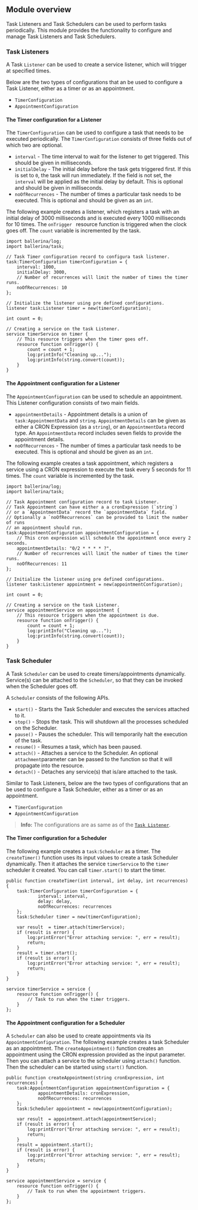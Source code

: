 ## Module overview

Task Listeners and Task Schedulers can be used to perform tasks periodically. This module provides the functionality to configure and manage Task Listeners and Task Schedulers.

### Task Listeners

A Task `Listener` can be used to create a service listener, which will trigger at specified times.

Below are the two types of configurations that an be used to configure a Task Listener, either as a timer or as an appointment.

- `TimerConfiguration`
- `AppointmentConfiguration`

#### The Timer configuration for a Listener 

The `TimerConfiguration` can be used to configure a task that needs to be executed periodically. The `TimerConfiguration` consists of three fields out of which two are optional.

- `interval` - The time interval to wait for the listener to get triggered. This should be given in milliseconds.
- `initialDelay` - The initial delay before the task gets triggered first. If this is set to `0`, the task will run immediately. If the field is not set, the `interval` will be applied as the initial delay by default. This is optional and should be given in milliseconds.
- `noOfRecurrences` - The number of times a particular task needs to be executed. This is optional and should be given as an `int`.

The following example creates a listener, which registers a task with an initial delay of 3000 milliseconds and is executed every 1000 milliseconds for 10 times. The `onTrigger ` resource function is triggered when the clock goes off. The `count` variable is incremented by the task.

```ballerina
import ballerina/log;
import ballerina/task;

// Task Timer configuration record to configura task listener.
task:TimerConfiguration timerConfiguration = {
    interval: 1000,
    initialDelay: 3000,
    // Number of recurrences will limit the number of times the timer runs.
    noOfRecurrences: 10
};

// Initialize the listener using pre defined configurations.
listener task:Listener timer = new(timerConfiguration);

int count = 0;

// Creating a service on the task Listener.
service timerService on timer {
    // This resource triggers when the timer goes off.
    resource function onTrigger() {
        count = count + 1;
        log:printInfo("Cleaning up...");
        log:printInfo(string.convert(count));
    }
}
```

#### The Appointment configuration for a Listener

The `AppointmentConfiguration` can be used to schedule an appointment. This Listener configuration consists of two main fields.

  - `appointmentDetails` - Appointment details is a union of `task:AppointmentData` and `string`. `AppointmentDetails` can be given as either a CRON Expression (as a `string`), or an `AppointmentData` record type. An `AppointmentData` record includes seven fields to provide the appointment details.
  - `noOfRecurrences` - The number of times a particular task needs to be executed. This is optional and should be given as an `int`.
  
The following example creates a task appointment, which registers a service using a CRON expression to execute the task every 5 seconds for 11 times. The `count` variable is incremented by the task.

```ballerina
import ballerina/log;
import ballerina/task;

// Task Appointment configuration record to task Listener.
// Task Appointment can have either a a cronExpression (`string`)
// or a `AppointmentData` record the `appointmentData` field.
// Optionally a `noOfRecurrences` can be provided to limit the number of runs
// an appointment should run.
task:AppointmentConfiguration appointmentConfiguration = {
    // This cron expression will schedule the appointment once every 2 seconds.
    appointmentDetails: "0/2 * * * * ?",
    // Number of recurrences will limit the number of times the timer runs.
    noOfRecurrences: 11
};

// Initialize the listener using pre defined configurations.
listener task:Listener appointment = new(appointmentConfiguration);

int count = 0;

// Creating a service on the task Listener.
service appointmentService on appointment {
    // This resource triggers when the appointment is due.
    resource function onTrigger() {
        count = count + 1;
        log:printInfo("Cleaning up...");
        log:printInfo(string.convert(count));
    }
}
```

### Task Scheduler

A Task `Scheduler` can be used to create timers/appointments dynamically. Service(s) can be attached to the `Scheduler`, so that they can be invoked when the Scheduler goes off. 

A `Scheduler` consists of the following APIs.

- `start()` - Starts the Task Scheduler and executes the services attached to it.
- `stop()` - Stops the task. This will shutdown all the processes scheduled on the Scheduler.
- `pause()` - Pauses the scheduler. This will temporarily halt the execution of the task.
- `resume()` - Resumes a task, which has been paused.
- `attach()` - Attaches a service to the Scheduler. An optional `attachment`parameter can be passed to the function so that it will propagate into the resource.
- `detach()` - Detaches any service(s) that is/are attached to the task.

Similar to Task Listeners, below are the two types of configurations that an be used to configure a Task Scheduler, either as a timer or as an appointment.

- `TimerConfiguration`
- `AppointmentConfiguration`

>**Info:** The configurations are as same as of the [`Task Listener`](#task_listener).

#### The Timer configuration for a Scheduler

The following example creates a `task:Scheduler` as a timer. The `createTimer()` function uses its input values to create a task Scheduler dynamically. Then it attaches the service `timerService` to the `timer` scheduler it created. You can call `timer.start()` to start the timer.

```ballerina
public function createTimer(int interval, int delay, int recurrences) {
    task:TimerConfiguration timerConfiguration = {
            interval: interval,
            delay: delay,
            noOfRecurrences: recurrences
    };
    task:Scheduler timer = new(timerConfiguration);
    
    var result  = timer.attach(timerService);
    if (result is error) {
        log:printError("Error attaching service: ", err = result);
        return;
    }
    result = timer.start();
    if (result is error) {
        log:printError("Error attaching service: ", err = result);
        return;
    }
}

service timerService = service {
    resource function onTrigger() {
        // Task to run when the timer triggers.
    }
};
```

#### The Appointment configuration for a Scheduler

A `Scheduler` can also be used to create appointments via its `AppointmentConfiguration`. The following example creates a task Scheduler as an appointment. The `createAppointment()` function creates an appointment using the CRON expression provided as the input parameter. Then you can attach a service to the scheduler using `attach()` function. Then the scheduler can be started using `start()` function.

```ballerina
public function createAppointment(string cronExpression, int recurrences) {
    task:AppointmentConfiguration appointmentConfiguration = {
            appointmentDetails: cronExpression,
            noOfRecurrences: recurrences
    };
    task:Scheduler appointment = new(appointmentConfiguration);
    
    var result  = appointment.attach(appointmentService);
    if (result is error) {
        log:printError("Error attaching service: ", err = result);
        return;
    }
    result = appointment.start();
    if (result is error) {
        log:printError("Error attaching service: ", err = result);
        return;
    }
}

service appointmentService = service {
    resource function onTrigger() {
        // Task to run when the appointment triggers.
    }
};
```

